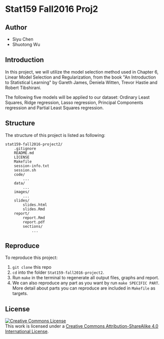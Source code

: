 # Stat159 Fall2016 Proj2

## Author
* Siyu Chen
* Shuotong Wu

## Introduction
In this project, we will utilize the model selection method used in Chapter 6, Linear Model Selection and Regularization, from the book "An Introduction to Statistical Learning" by Gareth James, Deniela Witten, Trevor Hastie and Robert Tibshirani.

The following five models will be applied to our dataset: Ordinary Least Squares, Ridge regression, Lasso regression, Principal Components regression and Partial Least Squares regression.

## Structure
The structure of this project is listed as following:

	stat159-fall2016-project2/
    	.gitignore
    	README.md
    	LICENSE
    	Makefile
    	session-info.txt
    	session.sh
    	code/
      		...
    	data/
      		...
      	images/
      		...
      	slides/
      		slides.html
      		slides.Rmd
    	report/
      		report.Rmd
      		report.pdf
      		sections/
        		...
        		
## Reproduce
To reproduce this project:

1. `git clone` this repo
2. `cd` into the folder `Stat159-fall2016-project2`.
3. Run `make` in the terminal to regenerate all output files, graphs and report.
4. We can also reproduce any part as you want by run `make SPECIFIC PART`. More detail about parts you can reproduce are included in `Makefile` as targets.

## License
<a rel="license" href="http://creativecommons.org/licenses/by-sa/4.0/"><img alt="Creative Commons License" style="border-width:0" src="https://i.creativecommons.org/l/by-sa/4.0/88x31.png" /></a><br />This work is licensed under a <a rel="license" href="http://creativecommons.org/licenses/by-sa/4.0/">Creative Commons Attribution-ShareAlike 4.0 International License</a>.       
